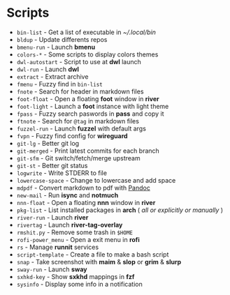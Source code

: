 # Scripts

- `bin-list` - Get a list of executable in _~/.local/bin_
- `bldup` - Update differents repos
- `bmenu-run` - Launch **bmenu**
- `colors-*` - Some scripts to display colors themes
- `dwl-autostart` - Script to use at **dwl** launch
- `dwl-run` - Launch **dwl**
- `extract` - Extract archive
- `fmenu` - Fuzzy find in `bin-list`
- `fnote` - Search for header in markdown files
- `foot-float` - Open a floating **foot** window in **river**
- `foot-light` - Launch a **foot** instance with light theme
- `fpass` - Fuzzy search paswords in **pass** and copy it
- `ftnote` - Search for `@tag` in markdown files
- `fuzzel-run` - Launch **fuzzel** with default args
- `fvpn` - Fuzzy find config for **wireguard**
- `git-lg` - Better git log
- `git-merged` - Print latest commits for each branch
- `git-sfm` - Git switch/fetch/merge upstream
- `git-st` - Better git status
- `logwrite` - Write STDERR to file
- `lowercase-space` - Change to lowercase and add space
- `mdpdf` - Convert markdown to pdf with [Pandoc](https://github.com/jgm/pandoc)
- `new-mail` - Run **isync** and **notmuch**
- `nnn-float` - Open a floating **nnn** window in **river**
- `pkg-list` - List installed packages in **arch** ( _all or explicitly or manually_ )
- `river-run` - Launch **river**
- `rivertag` - Launch **river-tag-overlay**
- `rmshit.py` - Remove some trash in `$HOME`
- `rofi-power_menu` - Open a exit menu in **rofi**
- `rs` - Manage **runnit** services
- `script-template` - Create a file to make a bash script
- `snap` - Take screenshot with **maim** & **slop** or **grim** & **slurp**
- `sway-run` - Launch **sway**
- `sxhkd-key` - Show **sxkhd** mappings in **fzf**
- `sysinfo` - Display some info in a notification

